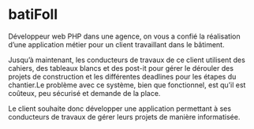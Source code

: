 # batiFoll

Développeur web PHP dans une agence, on vous a confié la réalisation d’une application métier pour un client travaillant dans le bâtiment.

Jusqu’à maintenant, les conducteurs de travaux de ce client utilisent des cahiers, des tableaux blancs et des post-it pour gérer le dérouler des projets de construction et les différentes deadlines pour les étapes du chantier.Le problème avec ce système, bien que fonctionnel, est qu’il est coûteux, peu sécurisé et demande de la place.

Le client souhaite donc développer une application permettant à ses conducteurs de travaux de gérer leurs projets de manière informatisée.